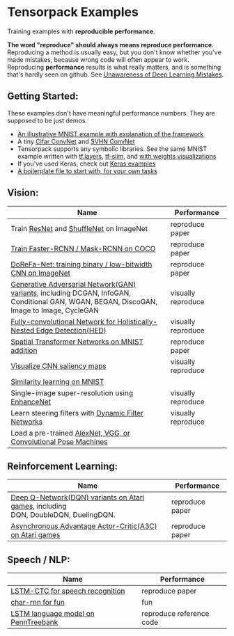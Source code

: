 
# Tensorpack Examples

Training examples with __reproducible performance__.

__The word "reproduce" should always means reproduce performance__.
Reproducing a method is usually easy, but you don't know whether you've made mistakes, because wrong code will often appear to work.
Reproducing __performance__ results is what really matters, and is something that's hardly seen on github.
See [Unawareness of Deep Learning Mistakes](https://medium.com/@ppwwyyxx/unawareness-of-deep-learning-mistakes-d5b5774da0ba).


## Getting Started:
These examples don't have meaningful performance numbers. They are supposed to be just demos.
+ [An illustrative MNIST example with explanation of the framework](basics/mnist-convnet.py)
+ A tiny [Cifar ConvNet](basics/cifar-convnet.py) and [SVHN ConvNet](basics/svhn-digit-convnet.py)
+ Tensorpack supports any symbolic libraries. See the same MNIST example written with [tf.layers](basics/mnist-tflayers.py), [tf-slim](basics/mnist-tfslim.py), and [with weights visualizations](basics/mnist-visualizations.py)
+ If you've used Keras, check out [Keras examples](keras)
+ [A boilerplate file to start with, for your own tasks](boilerplate.py)

## Vision:
| Name | Performance |
| ---  | --- |
|	Train [ResNet](ResNet) and [ShuffleNet](ImageNetModels) on ImageNet		| reproduce paper	|
|	[Train Faster-RCNN / Mask-RCNN on COCO](FasterRCNN)				|	reproduce paper		|
| [DoReFa-Net: training binary / low-bitwidth CNN on ImageNet](DoReFa-Net) | reproduce paper |
| [Generative Adversarial Network(GAN) variants](GAN), including DCGAN, InfoGAN, <br/> Conditional GAN, WGAN, BEGAN, DiscoGAN, Image to Image, CycleGAN | visually reproduce |
| [Fully-convolutional Network for Holistically-Nested Edge Detection(HED)](HED) | visually reproduce |
| [Spatial Transformer Networks on MNIST addition](SpatialTransformer) | reproduce paper |
| [Visualize CNN saliency maps](Saliency) | visually reproduce |
| [Similarity learning on MNIST](SimilarityLearning) | |
| Single-image super-resolution using [EnhanceNet](SuperResolution) | visually reproduce |
| Learn steering filters with [Dynamic Filter Networks](DynamicFilterNetwork) | visually reproduce |
| Load a pre-trained [AlexNet, VGG, or Convolutional Pose Machines](CaffeModels) | |

## Reinforcement Learning:
| Name | Performance |
| ---  | --- |
| [Deep Q-Network(DQN) variants on Atari games](DeepQNetwork), including <br/> DQN, DoubleDQN, DuelingDQN.  | reproduce paper |
| [Asynchronous Advantage Actor-Critic(A3C) on Atari games](A3C-Gym) | reproduce paper |

## Speech / NLP:
| Name | Performance |
| ---  | --- |
| [LSTM-CTC for speech recognition](CTC-TIMIT) | reproduce paper |
| [char-rnn for fun](Char-RNN) | fun |
| [LSTM language model on PennTreebank](PennTreebank) | reproduce reference code |
